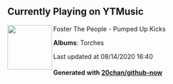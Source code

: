 ## Currently Playing on YTMusic

[<img align="left" width="100" src="https://lh3.googleusercontent.com/uayvoXhXwnNiJDGZ94gST4qDD6e-PKtiXZXSKd0zoKyPfst3-zNX3FustUNK3xV-8p65rPRl1T3eR2kL">](https://music.youtube.com/channel/UCIzEvQ6PlJ9XxeDrT9jEBTA)

Foster The People - Pumped Up Kicks

**Albums**: Torches

Last updated at 08/14/2020 16:40

#### Generated with [20chan/github-now](https://github.com/20chan/github-now)


<!--
**20chan/20chan** is a ✨ _special_ ✨ repository because its `README.md` (this file) appears on your GitHub profile.

Here are some ideas to get you started:

- 🔭 I’m currently working on ...
- 🌱 I’m currently learning ...
- 👯 I’m looking to collaborate on ...
- 🤔 I’m looking for help with ...
- 💬 Ask me about ...
- 📫 How to reach me: ...
- 😄 Pronouns: ...
- ⚡ Fun fact: ...
-->
